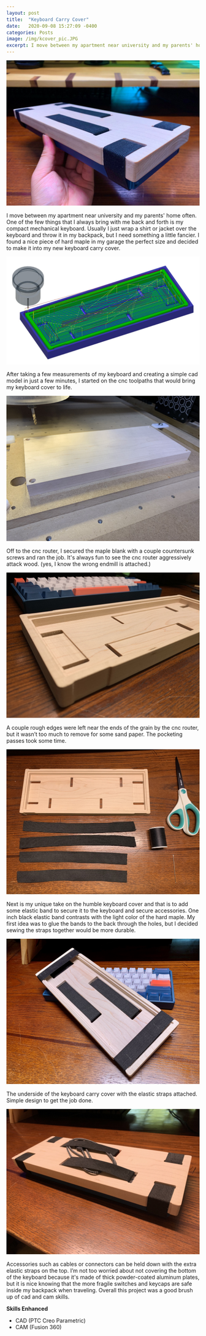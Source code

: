 ```yaml
---
layout: post
title:  "Keyboard Carry Cover"
date:   2020-09-08 15:27:09 -0400
categories: Posts
image: /img/kcover_pic.JPG
excerpt: I move between my apartment near university and my parents' home often. One of the few things that I always bring with me back and forth is my compact mechanical keyboard. Usually I just wrap a shirt or jacket over... 
---
```

![cover picture image](/img/kcover_pic.JPG)

I move between my apartment near university and my parents' home often. One of the few things that I always bring with me back and forth is my compact mechanical keyboard. Usually I just wrap a shirt or jacket over the keyboard and throw it in my backpack, but I need something a little fancier. I found a nice piece of hard maple in my garage the perfect size and decided to make it into my new keyboard carry cover. 

![cover toolpath image](/img/kcover_toolpath.jpg)

After taking a few measurements of my keyboard and creating a simple cad model in just a few minutes, I started on the cnc toolpaths that would bring my keyboard cover to life. 

![cover wood blank image](/img/kcover_blank.jpg)

Off to the cnc router, I secured the maple blank with a couple countersunk screws and ran the job. It's always fun to see the cnc router aggressively attack wood. (yes, I know the wrong endmill is attached.) 

![cover bottom image](/img/kcover_bottom.JPG)

A couple rough edges were left near the ends of the grain by the cnc router, but it wasn’t too much to remove for some sand paper. The pocketing passes took some time. 

![cover strap materials image](/img/kcover_straps.JPG)

Next is my unique take on the humble keyboard cover and that is to add some elastic band to secure it to the keyboard and secure accessories. One inch black elastic band contrasts with the light color of the hard maple. My first idea was to glue the bands to the back through the holes, but I decided sewing the straps together would be more durable. 

![cover inside image](/img/kcover_inside.jpg)

The underside of the keyboard carry cover with the elastic straps attached. Simple design to get the job done.

![cover top image](/img/kcover_top.jpg)

Accessories such as cables or connectors can be held down with the extra elastic straps on the top. I’m not too worried about not covering the bottom of the keyboard because it's made of thick powder-coated aluminum plates, but it is nice knowing that the more fragile switches and keycaps are safe inside my backpack when traveling. Overall this project was a good brush up of cad and cam skills. 

**Skills Enhanced**
- CAD (PTC Creo Parametric)
- CAM (Fusion 360)